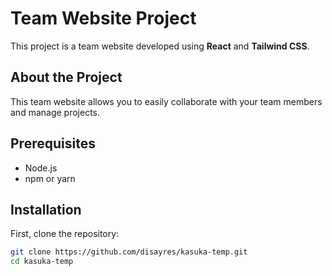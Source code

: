 # Team Website Project

This project is a team website developed using **React** and **Tailwind CSS**.

## About the Project

This team website allows you to easily collaborate with your team members and manage projects.

## Prerequisites

- Node.js
- npm or yarn

## Installation

First, clone the repository:

```bash
git clone https://github.com/disayres/kasuka-temp.git
cd kasuka-temp
```
